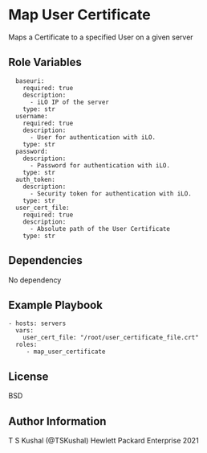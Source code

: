 Map User Certificate
=========

Maps a Certificate to a specified User on a given server

Role Variables
--------------

```
  baseuri:
    required: true
    description:
      - iLO IP of the server
    type: str
  username:
    required: true
    description:
      - User for authentication with iLO.
    type: str
  password:
    description:
      - Password for authentication with iLO.
    type: str
  auth_token:
    description:
      - Security token for authentication with iLO.
    type: str
  user_cert_file:
    required: true
    description:
      - Absolute path of the User Certificate
    type: str
```

Dependencies
------------

No dependency

Example Playbook
----------------

```
- hosts: servers
  vars:
    user_cert_file: "/root/user_certificate_file.crt"
  roles:
     - map_user_certificate
```

License
-------

BSD

Author Information
------------------

T S Kushal (@TSKushal) Hewlett Packard Enterprise 2021 